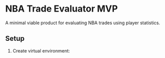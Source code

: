 # NBA Trade Evaluator MVP

A minimal viable product for evaluating NBA trades using player statistics.

## Setup

1. Create virtual environment: 